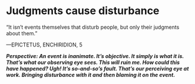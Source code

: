 # Judgments cause disturbance

“It isn’t events themselves that disturb people, but only their judgments about them.”

—EPICTETUS, ENCHIRIDION, 5

***Perspective: An event is inanimate. It’s objective. It simply is what it is. That’s what our observing eye sees. This will ruin me. How could this have happened? Ugh! It’s so-and-so’s fault. That’s our perceiving eye at work. Bringing disturbance with it and then blaming it on the event.***